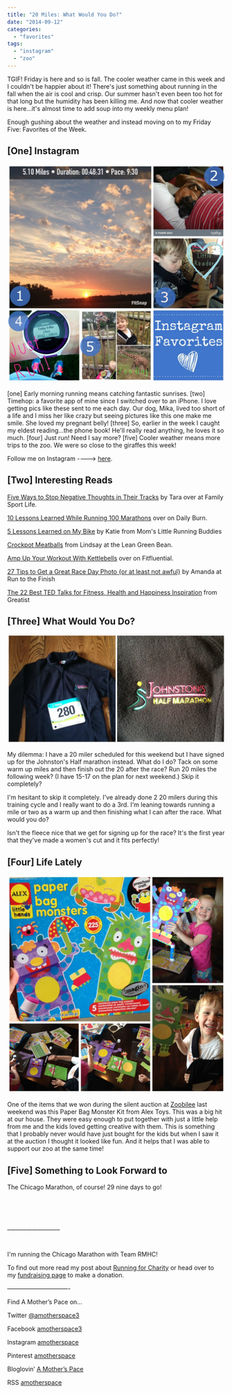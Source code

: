 ```yaml
---
title: "20 Miles: What Would You Do?"
date: "2014-09-12"
categories: 
  - "favorites"
tags: 
  - "instagram"
  - "zoo"
---
```


TGIF! Friday is here and so is fall. The cooler weather came in this week and I couldn't be happier about it! There's just something about running in the fall when the air is cool and crisp. Our summer hasn't even been too hot for that long but the humidity has been killing me. And now that cooler weather is here...it's almost time to add soup into my weekly menu plan!

Enough gushing about the weather and instead moving on to my Friday Five: Favorites of the Week.

## \[One\] Instagram

![Instagram Favorites | amotherspace.net](images/InstaSept12-1024x1024.jpg)

\[one\] Early morning running means catching fantastic sunrises. \[two\] Timehop: a favorite app of mine since I switched over to an iPhone. I love getting pics like these sent to me each day. Our dog, Mika, lived too short of a life and I miss her like crazy but seeing pictures like this one make me smile. She loved my pregnant belly! \[three\] So, earlier in the week I caught my eldest reading...the phone book! He'll really read anything, he loves it so much. \[four\] Just run! Need I say more? \[five\] Cooler weather means more trips to the zoo. We were so close to the giraffes this week!

Follow me on Instagram ----> [here](http://instagram.com/amotherspace).

## \[Two\] Interesting Reads

[Five Ways to Stop Negative Thoughts in Their Tracks](http://familysportlife.net/stop-negative-thoughts/?utm_content=buffer0cf9d&utm_medium=social&utm_source=twitter.com&utm_campaign=buffer) by Tara over at Family Sport Life.

[10 Lessons Learned While Running 100 Marathons](http://dailyburn.com/life/fitness/lessons-learned-running-100-marathons/?utm_content=buffer7de8e&utm_medium=social&utm_source=twitter.com&utm_campaign=buffer#.VA81F7_53kc.twitter) over on Daily Burn.

[5 Lessons Learned on My Bike](http://www.momslittlerunningbuddy.com/2014/09/Cycling-Lessons.html?utm_content=buffer4b28a&utm_medium=social&utm_source=twitter.com&utm_campaign=buffer) by Katie from Mom's Little Running Buddies

[Crockpot Meatballs](http://www.theleangreenbean.com/crockpot-meatballs/?utm_content=buffer9c0f4&utm_medium=social&utm_source=twitter.com&utm_campaign=buffer) from Lindsay at the Lean Green Bean.

[Amp Up Your Workout With Kettlebells](http://fitfluential.com/2014/09/amp-up-your-workout-with-kettlebells/?utm_content=buffer78990&utm_medium=social&utm_source=twitter.com&utm_campaign=buffer) over on Fitfluential.

[27 Tips to Get a Great Race Day Photo {or at least not awful}](http://www.runtothefinish.com/2014/09/27-tips-for-a-good-race-day-photo.html?utm_content=buffer19827&utm_medium=social&utm_source=twitter.com&utm_campaign=buffer) by Amanda at Run to the Finish

[The 22 Best TED Talks for Fitness, Health and Happiness Inspiration](http://greatist.com/health/TED-talks-inspiration?utm_content=bufferdbd3f&utm_medium=social&utm_source=twitter.com&utm_campaign=buffer) from Greatist

## \[Three\] What Would You Do?

![What Would You Do | amotherspace.net](images/JohnstonsHalf-1024x512.jpg)

My dilemma: I have a 20 miler scheduled for this weekend but I have signed up for the Johnston's Half marathon instead. What do I do? Tack on some warm up miles and then finish out the 20 after the race? Run 20 miles the following week? (I have 15-17 on the plan for next weekend.) Skip it completely?

I'm hesitant to skip it completely. I've already done 2 20 milers during this training cycle and I really want to do a 3rd. I'm leaning towards running a mile or two as a warm up and then finishing what I can after the race. What would you do?

Isn't the fleece nice that we get for signing up for the race? It's the first year that they've made a women's cut and it fits perfectly!

## \[Four\] Life Lately

![Life Lately | amotherspace.net](images/AlexMonsters-1024x1024.jpg)

One of the items that we won during the silent auction at [Zoobilee](http://amotherspace.net/2014/09/chicago-marathon-training-week-13/ "Chicago Marathon Training: Week 13") last weekend was this Paper Bag Monster Kit from Alex Toys. This was a big hit at our house. They were easy enough to put together with just a little help from me and the kids loved getting creative with them. This is something that I probably never would have just bought for the kids but when I saw it at the auction I thought it looked like fun. And it helps that I was able to support our zoo at the same time!

## \[Five\] Something to Look Forward to

The Chicago Marathon, of course! 29 nine days to go!

 

 

\_\_\_\_\_\_\_\_\_\_\_\_\_\_\_\_\_\_\_

 

I'm running the Chicago Marathon with Team RMHC!

To find out more read my post about [Running for Charity](http://amotherspace.net/2014/06/the-chicago-marathon-running-for-charity/) or head over to my [fundraising page](http://www.kintera.org/faf/donorReg/donorPledge.asp?ievent=1097960&supId=399266070) to make a donation.

——————————-

Find A Mother’s Pace on…

Twitter [@amotherspace3](https://twitter.com/amotherspace3)

Facebook [amotherspace3](http://facebook.com/amotherspace3)

Instagram [amotherspace](http://instagram.com/amotherspace)

Pinterest [amotherspace](http://pinterest.com/amotherspace/)

Bloglovin’ [A Mother’s Pace](http://www.bloglovin.com/en/blog/6680087)

RSS [amotherspace](http://feeds.feedburner.com/amotherspace)
